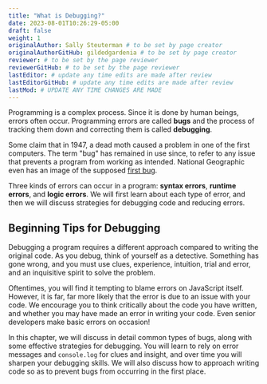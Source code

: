 ```yaml
---
title: "What is Debugging?"
date: 2023-08-01T10:26:29-05:00
draft: false
weight: 1
originalAuthor: Sally Steuterman # to be set by page creator
originalAuthorGitHub: gildedgardenia # to be set by page creator
reviewer: # to be set by the page reviewer
reviewerGitHub: # to be set by the page reviewer
lastEditor: # update any time edits are made after review
lastEditorGitHub: # update any time edits are made after review
lastMod: # UPDATE ANY TIME CHANGES ARE MADE
---
```


Programming is a complex process. Since it is done by human beings, errors often occur. Programming errors are called **bugs** and the process of tracking them down and correcting them is called **debugging**.  

Some claim that in 1947, a dead moth caused a problem in one of the first computers. The term "bug" has remained in use since, to refer to any issue that prevents a program from working as intended. National Geographic even has an image of the supposed [first bug](http://education.launchcode.org/resources/intro-to-web-dev-curriculum/Substack%20-%20First%20Computer%20Bug.html).

Three kinds of errors can occur in a program: **syntax errors**, **runtime errors**, and **logic errors**. We will first learn about each type of error, and then we will discuss strategies for debugging code and reducing errors.

## Beginning Tips for Debugging

Debugging a program requires a different approach compared to writing the original code. As you debug, think of yourself as a detective. Something has gone wrong, and you must use clues, experience, intuition, trial and error, and an inquisitive spirit to solve the problem.

Oftentimes, you will find it tempting to blame errors on JavaScript itself. However, it is far, far more likely that the error is due to an issue with your code. We encourage you to think critically about the code you have written, and whether you may have made an error in writing your code. Even senior developers make basic errors on occasion!

In this chapter, we will discuss in detail common types of bugs, along with some effective strategies for debugging. You will learn to rely on error messages and `console.log` for clues and insight, and over time you will sharpen your debugging skills. We will also discuss how to approach writing code so as to prevent bugs from occurring in the first place.

